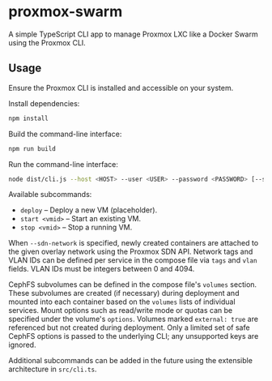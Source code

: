 # proxmox-swarm

A simple TypeScript CLI app to manage Proxmox LXC like a Docker Swarm using the Proxmox CLI.

## Usage

Ensure the Proxmox CLI is installed and accessible on your system.

Install dependencies:

```bash
npm install
```

Build the command-line interface:

```bash
npm run build
```

Run the command-line interface:

```bash
node dist/cli.js --host <HOST> --user <USER> --password <PASSWORD> [--sdn-network <NETWORK> --create-sdn] <subcommand>
```

Available subcommands:

* `deploy` – Deploy a new VM (placeholder).
* `start <vmid>` – Start an existing VM.
* `stop <vmid>` – Stop a running VM.

When `--sdn-network` is specified, newly created containers are attached to the
given overlay network using the Proxmox SDN API. Network tags and VLAN IDs can
be defined per service in the compose file via `tags` and `vlan` fields. VLAN IDs
must be integers between 0 and 4094.

CephFS subvolumes can be defined in the compose file's `volumes` section. These
subvolumes are created (if necessary) during deployment and mounted into each
container based on the `volumes` lists of individual services. Mount options such
as read/write mode or quotas can be specified under the volume's `options`.
Volumes marked `external: true` are referenced but not created during deployment.
Only a limited set of safe CephFS options is passed to the underlying CLI; any
unsupported keys are ignored.

Additional subcommands can be added in the future using the extensible architecture in `src/cli.ts`.
